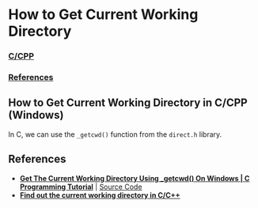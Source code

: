 # How to Get Current Working Directory
### [C/CPP](#c)
### [References](#ref)

## How to Get Current Working Directory in C/CPP (Windows) <a name="c"></a>
In C, we can use the `_getcwd()` function from the `direct.h` library.

## References <a name="ref"></a>
- [**Get The Current Working Directory Using _getcwd() On Windows | C Programming Tutorial**](https://www.youtube.com/watch?v=n2iSn6zGB5A) | [Source Code](https://github.com/portfoliocourses/c-example-code/blob/main/_getcwd.c)
- [**Find out the current working directory in C/C++**](https://www.tutorialspoint.com/find-out-the-current-working-directory-in-c-cplusplus)

